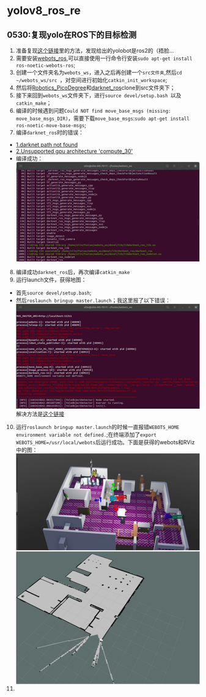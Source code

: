# yolov8_ros_re  
## 0530:复现yolo在ROS下的目标检测  
1. 准备复现[这个链接](https://www.youtube.com/watch?v=XqibXP4lwgA)里的方法，发现给出的yolobot是ros2的（捂脸...  
2. 需要安装[webots_ros](http://wiki.ros.org/webots_ros),可以直接使用一行命令行安装`sudo apt-get install ros-noetic-webots-ros`;  
3. 创建一个文件夹名为`webots_ws`，进入之后再创建一个`src文件夹`,然后`cd ~/webots_ws/src `，对空间进行初始化`catkin_init_workspace`;   
4. 然后将[Robotics_PicoDegree](https://github.com/Soft-illusion/Robotics_PicoDegree/tree/main)和[darknet_ros](https://github.com/leggedrobotics/darknet_ros)clone到src文件夹下；  
5. 接下来回到`webots_ws`文件夹下，进行`source devel/setup.bash `以及`catkin_make`；  
6. 编译的时候遇到问题`Could NOT find move_base_msgs (missing: move_base_msgs_DIR)`，需要下载`move_base_msgs`:`sudo apt-get install ros-noetic-move-base-msgs`;  
7. 编译`darknet_ros`时的错误：  
- [1.darknet path not found](https://github.com/leggedrobotics/darknet_ros/issues/12)  
- [2.Unsupported gpu architecture 'compute_30'](https://github.com/leggedrobotics/darknet_ros/issues/363)  
- 编译成功：  
![](https://github.com/XxxuLimei/yolov8_ros_re/blob/main/picture/WeChat%20Image_20230530134330.png)  
8. 编译成功`darknet_ros`后，再次编译`catkin_make`  
9. 运行launch文件，获得地图：  
- 首先`source devel/setup.bash`;  
- 然后`roslaunch bringup master.launch`；我这里报了以下错误：   
![](https://github.com/XxxuLimei/yolov8_ros_re/blob/main/picture/WeChat%20Image_20230530132821.png)  
解决方法是[这个链接](https://blog.csdn.net/qq_41925420/article/details/86061739)  
10. 运行`roslaunch bringup master.launch`的时候一直报错`WEBOTS_HOME environment variable not defined.`;在终端添加了`export WEBOTS_HOME=/usr/local/webots`后运行成功。下面是获得的webots和RViz中的图：  
![](https://github.com/XxxuLimei/yolov8_ros_re/blob/main/picture/Screenshot%20from%202023-05-30%2021-03-52.png)  
![](https://github.com/XxxuLimei/yolov8_ros_re/blob/main/picture/Screenshot%20from%202023-05-30%2021-04-23.png)  
11. 
